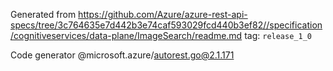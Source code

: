 Generated from https://github.com/Azure/azure-rest-api-specs/tree/3c764635e7d442b3e74caf593029fcd440b3ef82//specification/cognitiveservices/data-plane/ImageSearch/readme.md tag: `release_1_0`

Code generator @microsoft.azure/autorest.go@2.1.171


